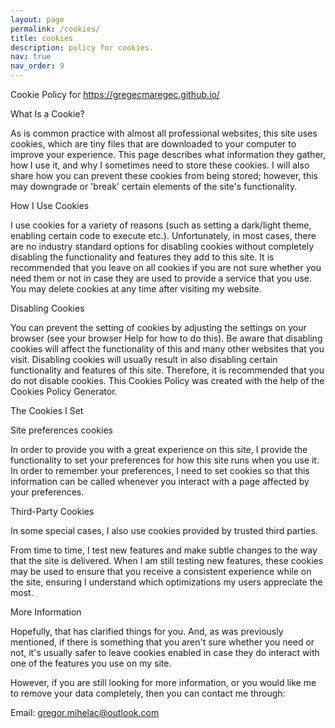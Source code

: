```yaml
---
layout: page
permalink: /cookies/
title: cookies
description: policy for cookies.
nav: true
nav_order: 9
---
```


Cookie Policy for https://gregecmaregec.github.io/

What Is a Cookie?

As is common practice with almost all professional websites, this site uses cookies, which are tiny files that are downloaded to your computer to improve your experience. This page describes what information they gather, how I use it, and why I sometimes need to store these cookies. I will also share how you can prevent these cookies from being stored; however, this may downgrade or 'break' certain elements of the site's functionality.

How I Use Cookies

I use cookies for a variety of reasons (such as setting a dark/light theme, enabling certain code to execute etc.). Unfortunately, in most cases, there are no industry standard options for disabling cookies without completely disabling the functionality and features they add to this site. It is recommended that you leave on all cookies if you are not sure whether you need them or not in case they are used to provide a service that you use. You may delete cookies at any time after visiting my website.

Disabling Cookies

You can prevent the setting of cookies by adjusting the settings on your browser (see your browser Help for how to do this). Be aware that disabling cookies will affect the functionality of this and many other websites that you visit. Disabling cookies will usually result in also disabling certain functionality and features of this site. Therefore, it is recommended that you do not disable cookies. This Cookies Policy was created with the help of the Cookies Policy Generator.

The Cookies I Set

Site preferences cookies

In order to provide you with a great experience on this site, I provide the functionality to set your preferences for how this site runs when you use it. In order to remember your preferences, I need to set cookies so that this information can be called whenever you interact with a page affected by your preferences.

Third-Party Cookies

In some special cases, I also use cookies provided by trusted third parties.

From time to time, I test new features and make subtle changes to the way that the site is delivered. When I am still testing new features, these cookies may be used to ensure that you receive a consistent experience while on the site, ensuring I understand which optimizations my users appreciate the most.

More Information

Hopefully, that has clarified things for you. And, as was previously mentioned, if there is something that you aren't sure whether you need or not, it's usually safer to leave cookies enabled in case they do interact with one of the features you use on my site.

However, if you are still looking for more information, or you would like me to remove your data completely, then you can contact me through:

Email: gregor.mihelac@outlook.com